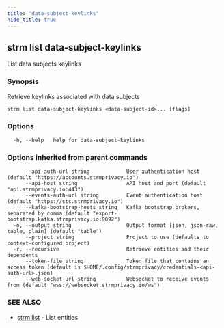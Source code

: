 ```yaml
---
title: "data-subject-keylinks"
hide_title: true
---
```

## strm list data-subject-keylinks

List data subjects keylinks

### Synopsis

Retrieve keylinks associated with data subjects

```
strm list data-subject-keylinks <data-subject-id>... [flags]
```

### Options

```
  -h, --help   help for data-subject-keylinks
```

### Options inherited from parent commands

```
      --api-auth-url string            User authentication host (default "https://accounts.strmprivacy.io")
      --api-host string                API host and port (default "api.strmprivacy.io:443")
      --events-auth-url string         Event authentication host (default "https://sts.strmprivacy.io")
      --kafka-bootstrap-hosts string   Kafka bootstrap brokers, separated by comma (default "export-bootstrap.kafka.strmprivacy.io:9092")
  -o, --output string                  Output format [json, json-raw, table, plain] (default "table")
      --project string                 Project to use (defaults to context-configured project)
  -r, --recursive                      Retrieve entities and their dependents
      --token-file string              Token file that contains an access token (default is $HOME/.config/strmprivacy/credentials-<api-auth-url>.json)
      --web-socket-url string          Websocket to receive events from (default "wss://websocket.strmprivacy.io/ws")
```

### SEE ALSO

* [strm list](/04-reference/01-cli-reference/strm/list/index.md)	 - List entities

